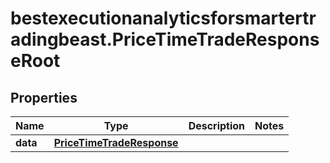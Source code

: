 # bestexecutionanalyticsforsmartertradingbeast.PriceTimeTradeResponseRoot

## Properties

Name | Type | Description | Notes
------------ | ------------- | ------------- | -------------
**data** | [**PriceTimeTradeResponse**](PriceTimeTradeResponse.md) |  | 


